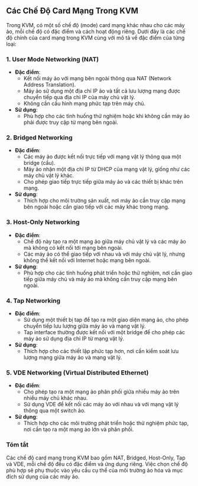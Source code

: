 ## Các Chế Độ Card Mạng Trong KVM

Trong KVM, có một số chế độ (mode) card mạng khác nhau cho các máy ảo, mỗi chế độ có đặc điểm và cách hoạt động riêng. Dưới đây là các chế độ chính của card mạng trong KVM cùng với mô tả về đặc điểm của từng loại:

### 1. User Mode Networking (NAT)
- **Đặc điểm**:
  - Kết nối máy ảo với mạng bên ngoài thông qua NAT (Network Address Translation).
  - Máy ảo sử dụng một địa chỉ IP ảo và tất cả lưu lượng mạng được chuyển tiếp qua địa chỉ IP của máy chủ vật lý.
  - Không cần cấu hình mạng phức tạp trên máy chủ.
- **Sử dụng**:
  - Phù hợp cho các tình huống thử nghiệm hoặc khi không cần máy ảo phải được truy cập từ mạng bên ngoài.

### 2. Bridged Networking
- **Đặc điểm**:
  - Các máy ảo được kết nối trực tiếp với mạng vật lý thông qua một bridge (cầu).
  - Máy ảo nhận một địa chỉ IP từ DHCP của mạng vật lý, giống như các máy chủ vật lý khác.
  - Cho phép giao tiếp trực tiếp giữa máy ảo và các thiết bị khác trên mạng.
- **Sử dụng**:
  - Thích hợp cho môi trường sản xuất, nơi máy ảo cần truy cập mạng bên ngoài hoặc cần giao tiếp với các máy khác trong mạng.

### 3. Host-Only Networking
- **Đặc điểm**:
  - Chế độ này tạo ra một mạng ảo giữa máy chủ vật lý và các máy ảo mà không có kết nối tới mạng bên ngoài.
  - Các máy ảo có thể giao tiếp với nhau và với máy chủ vật lý, nhưng không thể kết nối với Internet hoặc mạng bên ngoài.
- **Sử dụng**:
  - Phù hợp cho các tình huống phát triển hoặc thử nghiệm, nơi cần giao tiếp giữa máy chủ và máy ảo mà không cần truy cập mạng bên ngoài.

### 4. Tap Networking
- **Đặc điểm**:
  - Sử dụng một thiết bị tap để tạo ra một giao diện mạng ảo, cho phép chuyển tiếp lưu lượng giữa máy ảo và mạng vật lý.
  - Tap interface thường được kết nối với một bridge để cho phép các máy ảo sử dụng địa chỉ IP từ mạng vật lý.
- **Sử dụng**:
  - Thích hợp cho các thiết lập phức tạp hơn, nơi cần kiểm soát lưu lượng mạng giữa máy ảo và mạng vật lý.

### 5. VDE Networking (Virtual Distributed Ethernet)
- **Đặc điểm**:
  - Cho phép tạo ra một mạng ảo phân phối giữa nhiều máy ảo trên nhiều máy chủ khác nhau.
  - Sử dụng VDE để kết nối các máy ảo với nhau và với mạng vật lý thông qua một switch ảo.
- **Sử dụng**:
  - Thích hợp cho các môi trường phát triển hoặc thử nghiệm phức tạp, nơi cần tạo ra một mạng ảo lớn và phân phối.

### Tóm tắt
Các chế độ card mạng trong KVM bao gồm NAT, Bridged, Host-Only, Tap và VDE, mỗi chế độ đều có đặc điểm và ứng dụng riêng. Việc chọn chế độ phù hợp sẽ phụ thuộc vào yêu cầu cụ thể của môi trường ảo hóa và mục đích sử dụng của các máy ảo.
